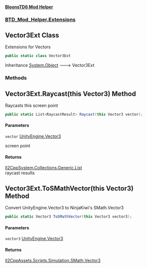 #### [BloonsTD6 Mod Helper](README.md 'README')
### [BTD_Mod_Helper.Extensions](README.md#BTD_Mod_Helper.Extensions 'BTD_Mod_Helper.Extensions')

## Vector3Ext Class

Extensions for Vectors

```csharp
public static class Vector3Ext
```

Inheritance [System.Object](https://docs.microsoft.com/en-us/dotnet/api/System.Object 'System.Object') &#129106; Vector3Ext
### Methods

<a name='BTD_Mod_Helper.Extensions.Vector3Ext.Raycast(thisVector3)'></a>

## Vector3Ext.Raycast(this Vector3) Method

Raycasts this screen point

```csharp
public static List<RaycastResult> Raycast(this Vector3 vector);
```
#### Parameters

<a name='BTD_Mod_Helper.Extensions.Vector3Ext.Raycast(thisVector3).vector'></a>

`vector` [UnityEngine.Vector3](https://docs.microsoft.com/en-us/dotnet/api/UnityEngine.Vector3 'UnityEngine.Vector3')

screen point

#### Returns
[Il2CppSystem.Collections.Generic.List](https://docs.microsoft.com/en-us/dotnet/api/Il2CppSystem.Collections.Generic.List 'Il2CppSystem.Collections.Generic.List')  
raycast results

<a name='BTD_Mod_Helper.Extensions.Vector3Ext.ToSMathVector(thisVector3)'></a>

## Vector3Ext.ToSMathVector(this Vector3) Method

Convert UnityEngine.Vector3 to NinjaKiwi's SMath.Vector3

```csharp
public static Vector3 ToSMathVector(this Vector3 vector3);
```
#### Parameters

<a name='BTD_Mod_Helper.Extensions.Vector3Ext.ToSMathVector(thisVector3).vector3'></a>

`vector3` [UnityEngine.Vector3](https://docs.microsoft.com/en-us/dotnet/api/UnityEngine.Vector3 'UnityEngine.Vector3')

#### Returns
[Il2CppAssets.Scripts.Simulation.SMath.Vector3](https://docs.microsoft.com/en-us/dotnet/api/Il2CppAssets.Scripts.Simulation.SMath.Vector3 'Il2CppAssets.Scripts.Simulation.SMath.Vector3')
